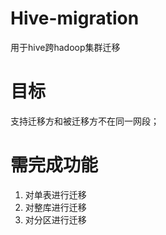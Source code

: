 # Hive-migration
用于hive跨hadoop集群迁移
# 目标
支持迁移方和被迁移方不在同一网段；

# 需完成功能
1. 对单表进行迁移
3. 对整库进行迁移
4. 对分区进行迁移
